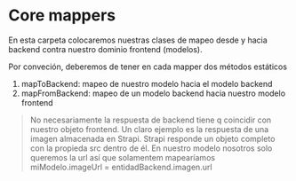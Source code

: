 # Core mappers

En esta carpeta colocaremos nuestras clases de mapeo desde y hacia backend contra nuestro dominio frontend (modelos).

Por conveción, deberemos de tener en cada mapper dos métodos estáticos

1. mapToBackend: mapeo de nuestro modelo hacia el modelo backend
2. mapFromBackend: mapeo de un modelo backend hacia nuestro modelo frontend

> No necesariamente la respuesta de backend tiene q coincidir con nuestro objeto frontend. Un claro ejemplo es la respuesta de una imagen almacenada en Strapi. Strapi responde un objeto completo con la propieda src dentro de él. En nuestro modelo nosotros solo queremos la url así que solamentem mapearíamos 
> miModelo.imageUrl = entidadBackend.imagen.url